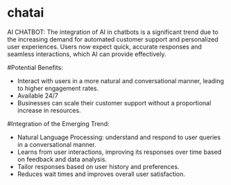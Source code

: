 # chatai
AI CHATBOT: The integration of AI in chatbots is a significant trend due to the increasing demand for automated customer support and personalized user experiences. Users now expect quick, accurate responses and seamless interactions, which AI can provide effectively. 

#Potential Benefits:

- Interact with users in a more natural and conversational manner, leading to higher engagement rates.
- Available 24/7
- Businesses can scale their customer support without a proportional increase in resources.

#Integration of the Emerging Trend:
- Natural Language Processing: understand and respond to user queries in a conversational manner.
- Learns from user interactions, improving its responses over time based on feedback and data analysis.
- Tailor responses based on user history and preferences.
- Reduces wait times and improves overall user satisfaction.
